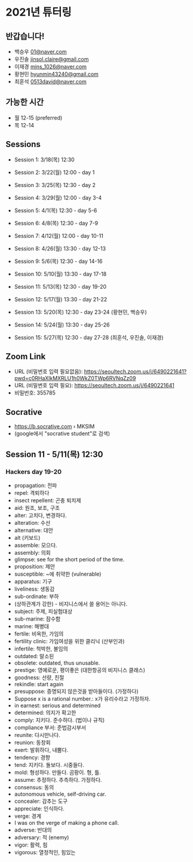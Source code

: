 # 2021년 튜터링

## 반갑습니다!

+ 백승우	01@naver.com
+ 우진솔	jinsol.claire@gmail.com
+ 이재경	mins_1026@naver.com
+ 황현민	hyunmin43240@gmail.com
+ 최훈석 0513david@naver.com

## 가능한 시간

+ 월 12-15 (preferred)
+ 목 12-14

## Sessions

+ Session 1: 3/18(목) 12:30
+ Session 2: 3/22(월) 12:00 - day 1  
+ Session 3: 3/25(목) 12:30 - day 2 
+ Session 4: 3/29(월) 12:00 - day 3-4
+ Session 5: 4/1(목) 12:30 - day 5-6
+ Session 6: 4/8(목) 12:30 - day 7-9
+ Session 7: 4/12(월) 12:00 - day 10-11
+ Session 8: 4/26(월) 13:30 - day 12-13
+ Session 9: 5/6(목) 12:30 - day 14-16
+ Session 10: 5/10(월) 13:30 - day 17-18

+ Session 11: 5/13(목) 12:30 - day 19-20
+ Session 12: 5/17(월) 13:30 - day 21-22
+ Session 13: 5/20(목) 12:30 - day 23-24 (황현민, 백승우)
+ Session 14: 5/24(월) 13:30 - day 25-26
+ Session 15: 5/27(목) 12:30 - day 27-28 (최훈석, 우진솔, 이재경)

## Zoom Link

+ URL (비밀번호 입력 필요없음): https://seoultech.zoom.us/j/6490221641?pwd=c0RHaXlkMXRLU1h0WkZ0TWp6RVNqZz09
+ URL (비밀번호 입력 필요): https://seoultech.zoom.us/j/6490221641
+ 비밀번호: 355785

## Socrative

+ https://b.socrative.com › MKSIM
+ (google에서 "socrative student"로 검색)


## Session 11 - 5/11(목) 12:30 

### Hackers day 19-20

+ propagation: 전파
+ repel: 격퇴하다
+ insect repellent: 곤충 퇴치제
+ aid: 원조, 보조, 구조
+ alter: 고치다, 변경하다.
+ alteration: 수선
+ alternative: 대안
+ alt (키보드)
+ assemble: 모으다.
+ assembly: 의회
+ glimpse: see for the short period of the time.
+ proposition: 제안
+ susceptible: ~에 취약한 (vulnerable)
+ apparatus: 기구
+ liveliness: 생동감
+ sub-ordinate: 부하
+ (상하관계가 강한) - 비지니스에서 쓸 용어는 아니다.
+ subject: 주제, 피실험대상
+ sub-marine: 잠수함
+ marine: 해병대
+ fertile: 비옥한, 가임의
+ fertility clinic: 가임여성을 위한 클리닉 (산부인과)
+ infertile: 척박한, 불임의
+ outdated: 말소된
+ obsolete: outdated, thus unusable.
+ prestige: 영예로운, 평이좋은 (대한항공의 비지니스 클래스)
+ goodness: 선량, 친절
+ rekindle: start again
+ presuppose: 증명되지 않은것을 받아들이다. (가정하다)
+ Suppose x is a rational number.: x가 유리수라고 가정하자.
+ in earnest: serious and determined
+ determined: 의지가 확고한
+ comply: 지키다. 준수하다. (법이나 규칙)
+ compliance 부서: 준법감시부서
+ reunite: 다시만나다.
+ reunion: 동창회
+ exert: 발휘하다, 내뿜다.
+ tendency: 경향
+ tend: 지키다. 돌보다. 시중들다.
+ mold: 형성하다. 만들다. 곰팡이. 형, 틀.
+ assume: 추정하다. 추측하다. 가정하다.
+ consensus: 동의
+ autonomous vehicle, self-driving car.
+ concealer: 감추는 도구
+ appreciate: 인식하다.
+ verge: 경계
+ I was on the verge of making a phone call.
+ adverse: 반대의
+ adversary: 적 (enemy)
+ vigor: 활력, 힘
+ vigorous: 열정적인, 힘있는
